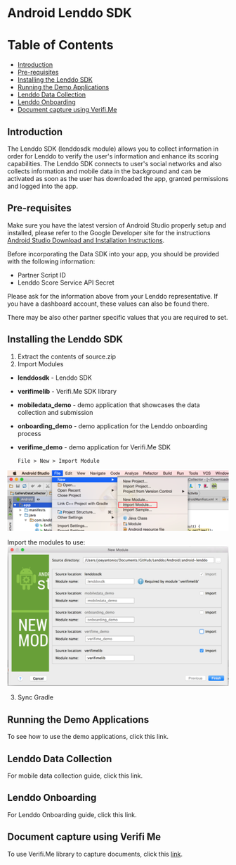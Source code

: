 # Android Lenddo SDK


Table of Contents
=================

  * [Introduction](#introduction)
  * [Pre-requisites](#pre-requisites)
  * [Installing the Lenddo SDK](#installing-the-lenddo-sdk)
  * [Running the Demo Applications](#running-the-demo-applications)
  * [Lenddo Data Collection](#lenddo-data-collection)
  * [Lenddo Onboarding](#lenddo-onboarding)
  * [Document capture using Verifi.Me](#document-capture-using-verifi_me)

## Introduction
The Lenddo SDK (lenddosdk module) allows you to collect information in order for Lenddo to verify the user's information and enhance its scoring capabilities. The Lenddo SDK connects to user's social networks and also collects information and mobile data in the background and can be activated as soon as the user has downloaded the app, granted permissions and logged into the app.

## Pre-requisites
Make sure you have the latest version of Android Studio properly setup and installed, please refer to the Google Developer site for the instructions [Android Studio Download and Installation Instructions](https://developer.android.com/studio/index.html).

Before incorporating the Data SDK into your app, you should be provided with the following information:

 * Partner Script ID
 * Lenddo Score Service API Secret

Please ask for the information above from your Lenddo representative. If you have a dashboard account, these values can also be found there.

There may be also other partner specific values that you are required to set.

## Installing the Lenddo SDK

1. Extract the contents of source.zip
2. Import Modules

 + **lenddosdk** - Lenddo SDK
 + **verifimelib** - Verifi.Me SDK library
 + **mobiledata_demo** - demo application that showcases the data collection and submission
 + **onboarding_demo** - demo application for the Lenddo onboarding process
 + **verifime_demo** - demo application for Verifi.Me SDK
       
       File > New > Import Module
![](https://github.com/Lenddo/android-lenddo/blob/master/wiki/file_new_import-module.png)
       
 Import the modules to use:
![](https://github.com/Lenddo/android-lenddo/blob/master/wiki/import_selected_modules.png)

3. Sync Gradle


## Running the Demo Applications

To see how to use the demo applications, click this link.

## Lenddo Data Collection

For mobile data collection guide, click this link.

## Lenddo Onboarding

For Lenddo Onboarding guide, click this link.

## Document capture using Verifi Me

To use Verifi.Me library to capture documents, click this [link](verifime.md).
